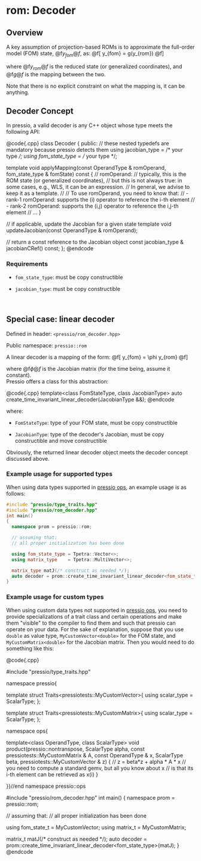 
# rom: Decoder

## Overview

A key assumption of projection-based ROMs is to approximate
the full-order model (FOM) state, @f$y_{fom}@f$, as:
@f[
y_{fom} = g(y_{rom})
@f]

where @f$y_{rom}@f$ is the reduced state (or generalized coordinates),
and @f$g@f$ is the mapping between the two.

Note that there is no explicit constraint on what the mapping is, it can be anything.

## Decoder Concept

In pressio, a valid decoder is any C++ object whose type meets the following API:

@code{.cpp}
class Decoder
{
public:
  // these nested typedefs are mandatory because pressio detects them
  using jacobian_type  = /* your type */;
  using fom_state_type = /* your type */;

  template <class OperandType>
  void applyMapping(const OperandType & romOperand,
                    fom_state_type & fomState) const
  {
    // romOperand:
	//  typically, this is the ROM state (or generalized coordinates),
	//  but this is not always true: in some cases, e.g., WLS, it can be an expression.
	//  In general, we advise to keep it as a template.
	//
	//  To use romOperand, you need to know that:
	//  - rank-1 romOperand: supports the (i) operator to reference the i-th element
	//  - rank-2 romOperand: supports the (i,j) operator to reference the i,j-th element
    // ...
  }

  // if applicable, update the Jacobian for a given state
  template <typename OperandType>
  void updateJacobian(const OperandType & romOperand);

  // return a const reference to the Jacobian object
  const jacobian_type & jacobianCRef() const;
};
@endcode

### Requirements

- `fom_state_type`: must be copy constructible

- `jacobian_type`: must be copy constructible

<br/>

## Special case: linear decoder

Defined in header: `<pressio/rom_decoder.hpp>`

Public namespace: `pressio::rom`

A linear decoder is a mapping of the form:
@f[
y_{fom} = \phi y_{rom}
@f]

where @f$\phi@f$ is the Jacobian matrix (for the time being, assume it constant). <br/>
Pressio offers a class for this abstraction:

@code{.cpp}
template<class FomStateType, class JacobianType>
auto create_time_invariant_linear_decoder(JacobianType &&);
@endcode

where:
- `FomStateType`: type of your FOM state, must be copy constructible

- `JacobianType`: type of the decoder's Jacobian, must be copy constructible and move constructible

Obviously, the returned linear decoder object meets the decoder concept discussed above.

### Example usage for supported types

When using data types supported in [pressio ops](./md_pages_components_ops.html), an example usage is as follows:

```cpp
#include "pressio/type_traits.hpp"
#include "pressio/rom_decoder.hpp"
int main()
{
  namespace prom = pressio::rom;

  // assuming that:
  // all proper initialization has been done

  using fom_state_type = Tpetra::Vector<>;
  using matrix_type    = Tpetra::MultiVector<>;

  matrix_type matJ(/* construct as needed */);
  auto decoder = prom::create_time_invariant_linear_decoder<fom_state_type>(matJ);
}
```

### Example usage for custom types

When using custom data types not supported in [pressio ops](./md_pages_components_ops.html),
you need to provide specializations of a trait class and certain operations
and make them "visible" to the compiler to find them and such that pressio can operate on your data.
For the sake of explanation, suppose that you use `double` as value type,
`MyCustomVector<double>` for the FOM state, and `MyCustomMatrix<double>` for the Jacobian matrix.
Then you would need to do something like this:

@code{.cpp}

#include "pressio/type_traits.hpp"

namespace pressio{

template<class ScalarType>
struct Traits<pressiotests::MyCustomVector<ScalarType>>{
  using scalar_type = ScalarType;
};

template<class ScalarType>
struct Traits<pressiotests::MyCustomMatrix<ScalarType>>{
  using scalar_type = ScalarType;
};

namespace ops{

template<class OperandType, class ScalarType>
void product(pressio::nontranspose,
             ScalarType alpha,
             const pressiotests::MyCustomMatrix<ScalarType> & A,
             const OperandType & x,
             ScalarType beta,
             pressiotests::MyCustomVector<ScalarType> & z)
{
  // z = beta*z + alpha * A * x
  // you need to compute a standard gemv, but all you know about x
  // is that its i-th element can be retrieved as x(i)
}

}}//end namespace pressio::ops

#include "pressio/rom_decoder.hpp"
int main()
{
  namespace prom = pressio::rom;

  // assuming that:
  // all proper initialization has been done

  using fom_state_t = MyCustomVector<double>;
  using matrix_t    = MyCustomMatrix<double>;

  matrix_t matJ(/* construct as needed */);
  auto decoder = prom::create_time_invariant_linear_decoder<fom_state_type>(matJ);
}
@endcode
